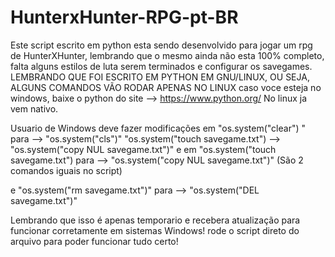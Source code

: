 # HunterxHunter-RPG-pt-BR
Este script escrito em python esta sendo desenvolvido para jogar um rpg de HunterXHunter, lembrando que o mesmo ainda não esta 100% completo, falta alguns estilos de luta serem terminados e configurar os savegames. 
LEMBRANDO QUE FOI ESCRITO EM PYTHON EM GNU/LINUX, OU SEJA, ALGUNS COMANDOS VÃO RODAR APENAS NO LINUX
caso voce esteja no windows, baixe o python do site --> https://www.python.org/
No linux ja vem nativo.

Usuario de Windows deve fazer modificações em "os.system("clear") " para --> "os.system("cls")" 
"os.system("touch savegame.txt") --> "os.system("copy NUL savegame.txt")" 
e em "os.system("touch savegame.txt") para --> "os.system("copy NUL savegame.txt")"        (São 2 comandos iguais no script)

e "os.system("rm savegame.txt")" para --> "os.system("DEL savegame.txt")"

Lembrando que isso é apenas temporario e recebera atualização para funcionar corretamente em sistemas Windows!
rode o script direto do arquivo para poder funcionar tudo certo!



